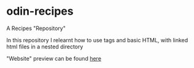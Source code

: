 # odin-recipes

A Recipes "Repository" 

In this repository I relearnt how to use tags and basic HTML, with linked html files in a nested directory

"Website" preview can be found [here](https://tahis9.github.io/odin-recipes/)